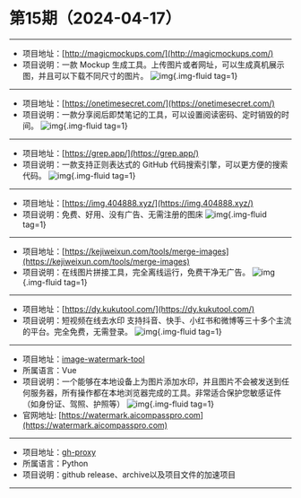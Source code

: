 # 第15期（2024-04-17）

---
- 项目地址：[http://magicmockups.com/](http://magicmockups.com/)
- 项目说明：一款 Mockup 生成工具。上传图片或者网址，可以生成真机展示图，并且可以下载不同尺寸的图片。
![img](https://mirror.ghproxy.com/https://raw.githubusercontent.com/xiaoxuan6/weekly/main/docs/static/images/2024-04-17/1713319283.png){.img-fluid tag=1}
---
- 项目地址：[https://onetimesecret.com/](https://onetimesecret.com/)
- 项目说明：一款分享阅后即焚笔记的工具，可以设置阅读密码、定时销毁的时间。
![img](https://mirror.ghproxy.com/https://raw.githubusercontent.com/xiaoxuan6/weekly/main/docs/static/images/2024-04-17/1713322333.png){.img-fluid tag=1}
---
- 项目地址：[https://grep.app/](https://grep.app/)
- 项目说明：一款支持正则表达式的 GitHub 代码搜索引擎，可以更方便的搜索代码。
![img](https://mirror.ghproxy.com/https://raw.githubusercontent.com/xiaoxuan6/weekly/main/docs/static/images/2024-04-17/1713322506.png){.img-fluid tag=1}
---
- 项目地址：[https://img.404888.xyz/](https://img.404888.xyz/)
- 项目说明：免费、好用、没有广告、无需注册的图床
![img](https://mirror.ghproxy.com/https://raw.githubusercontent.com/xiaoxuan6/weekly/main/docs/static/images/2024-04-17/1713341994.png){.img-fluid tag=1}
---
- 项目地址：[https://kejiweixun.com/tools/merge-images](https://kejiweixun.com/tools/merge-images)
- 项目说明：在线图片拼接工具，完全离线运行，免费干净无广告。
![img](https://mirror.ghproxy.com/https://raw.githubusercontent.com/xiaoxuan6/weekly/main/docs/static/images/2024-04-17/1713343300.png){.img-fluid tag=1}
---
- 项目地址：[https://dy.kukutool.com/](https://dy.kukutool.com/)
- 项目说明：短视频在线去水印 支持抖音、快手、小红书和微博等三十多个主流的平台。完全免费，无需登录。
![img](https://mirror.ghproxy.com/https://raw.githubusercontent.com/xiaoxuan6/weekly/main/docs/static/images/2024-04-17/1713343544.png){.img-fluid tag=1}
---
- 项目地址：[image-watermark-tool](https://github.com/unilei/image-watermark-tool)
- 所属语言：Vue
- 项目说明：一个能够在本地设备上为图片添加水印，并且图片不会被发送到任何服务器，所有操作都在本地浏览器完成的工具。非常适合保护您敏感证件（如身份证、驾照、护照等）
![img](https://mirror.ghproxy.com/https://raw.githubusercontent.com/xiaoxuan6/weekly/main/docs/static/images/2024-04-17/1713343854.png){.img-fluid tag=1}
- 官网地址: [https://watermark.aicompasspro.com](https://watermark.aicompasspro.com)
---
- 项目地址：[gh-proxy](https://github.com/hunshcn/gh-proxy)
- 所属语言：Python
- 项目说明：github release、archive以及项目文件的加速项目
---